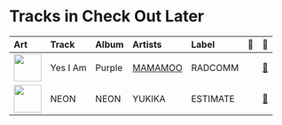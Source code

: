# Tracks in Check Out Later

| Art                                                                                              | Track    | Album   | Artists                          | Label    | 💚   | 🔗                                                          |
|:-------------------------------------------------------------------------------------------------|:---------|:--------|:---------------------------------|:---------|:----|:-----------------------------------------------------------|
| <img src="https://i.scdn.co/image/ab67616d0000b2737709b0a8ba9059fc46fefcb2" alt="" width="50" /> | Yes I Am | Purple  | [MAMAMOO](../artists/mamamoo.md) | RADCOMM  |     | [🔗](https://open.spotify.com/track/3RqUX4U46H6TPdH30gPy4k) |
| <img src="https://i.scdn.co/image/ab67616d0000b2734a90c2921f01f4b0b2e54b32" alt="" width="50" /> | NEON     | NEON    | YUKIKA                           | ESTIMATE |     | [🔗](https://open.spotify.com/track/5dF22XUGeNAR3GBhMgshgp) |
